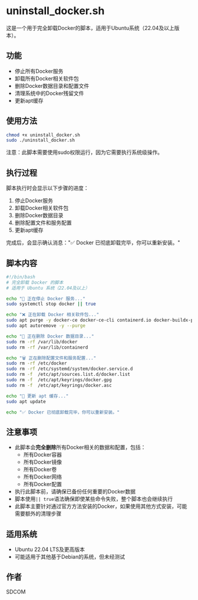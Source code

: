 # uninstall_docker.sh

这是一个用于完全卸载Docker的脚本，适用于Ubuntu系统（22.04及以上版本）。

## 功能

- 停止所有Docker服务
- 卸载所有Docker相关软件包
- 删除Docker数据目录和配置文件
- 清理系统中的Docker残留文件
- 更新apt缓存

## 使用方法

```bash
chmod +x uninstall_docker.sh
sudo ./uninstall_docker.sh
```

注意：此脚本需要使用sudo权限运行，因为它需要执行系统级操作。

## 执行过程

脚本执行时会显示以下步骤的进度：

1. 停止Docker服务
2. 卸载Docker相关软件包
3. 删除Docker数据目录
4. 删除配置文件和服务配置
5. 更新apt缓存

完成后，会显示确认消息："✅ Docker 已彻底卸载完毕，你可以重新安装。"

## 脚本内容

```bash
#!/bin/bash
# 完全卸载 Docker 的脚本
# 适用于 Ubuntu 系统（22.04及以上）

echo "🛑 正在停止 Docker 服务..."
sudo systemctl stop docker || true

echo "❌ 正在卸载 Docker 相关软件包..."
sudo apt purge -y docker-ce docker-ce-cli containerd.io docker-buildx-plugin docker-compose-plugin || true
sudo apt autoremove -y --purge

echo "🧹 正在删除 Docker 数据目录..."
sudo rm -rf /var/lib/docker
sudo rm -rf /var/lib/containerd

echo "🗑️ 正在删除配置文件和服务配置..."
sudo rm -rf /etc/docker
sudo rm -rf /etc/systemd/system/docker.service.d
sudo rm -f  /etc/apt/sources.list.d/docker.list
sudo rm -f  /etc/apt/keyrings/docker.gpg
sudo rm -f  /etc/apt/keyrings/docker.asc

echo "🔄 更新 apt 缓存..."
sudo apt update

echo "✅ Docker 已彻底卸载完毕，你可以重新安装。"
```

## 注意事项

- 此脚本会**完全删除**所有Docker相关的数据和配置，包括：
  - 所有Docker容器
  - 所有Docker镜像
  - 所有Docker卷
  - 所有Docker网络
  - 所有Docker配置
- 执行此脚本前，请确保已备份任何重要的Docker数据
- 脚本使用`|| true`语法确保即使某些命令失败，整个脚本也会继续执行
- 此脚本主要针对通过官方方法安装的Docker，如果使用其他方式安装，可能需要额外的清理步骤

## 适用系统

- Ubuntu 22.04 LTS及更高版本
- 可能适用于其他基于Debian的系统，但未经测试

## 作者

SDCOM